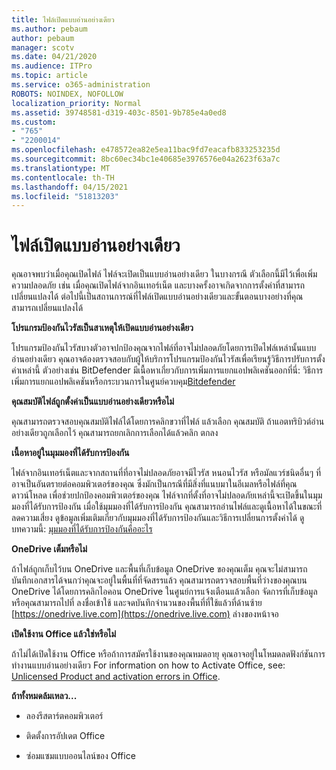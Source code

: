 ```yaml
---
title: ไฟล์เปิดแบบอ่านอย่างเดียว
ms.author: pebaum
author: pebaum
manager: scotv
ms.date: 04/21/2020
ms.audience: ITPro
ms.topic: article
ms.service: o365-administration
ROBOTS: NOINDEX, NOFOLLOW
localization_priority: Normal
ms.assetid: 39748581-d319-403c-8501-9b785e4a0ed8
ms.custom:
- "765"
- "2200014"
ms.openlocfilehash: e478572ea82e5ea11bac9fd7eacafb833253235d
ms.sourcegitcommit: 8bc60ec34bc1e40685e3976576e04a2623f63a7c
ms.translationtype: MT
ms.contentlocale: th-TH
ms.lasthandoff: 04/15/2021
ms.locfileid: "51813203"
---
```

# <a name="file-open-read-only"></a>ไฟล์เปิดแบบอ่านอย่างเดียว

คุณอาจพบว่าเมื่อคุณเปิดไฟล์ ไฟล์จะเปิดเป็นแบบอ่านอย่างเดียว ในบางกรณี ตัวเลือกนี้มีไว้เพื่อเพิ่มความปลอดภัย เช่น เมื่อคุณเปิดไฟล์จากอินเทอร์เน็ต และบางครั้งอาจเกิดจากการตั้งค่าที่สามารถเปลี่ยนแปลงได้ ต่อไปนี้เป็นสถานการณ์ที่ไฟล์เปิดแบบอ่านอย่างเดียวและขั้นตอนบางอย่างที่คุณสามารถเปลี่ยนแปลงได้
  
 **โปรแกรมป้องกันไวรัสเป็นสาเหตุให้เปิดแบบอ่านอย่างเดียว**
  
โปรแกรมป้องกันไวรัสบางตัวอาจปกป้องคุณจากไฟล์ที่อาจไม่ปลอดภัยโดยการเปิดไฟล์เหล่านั้นแบบอ่านอย่างเดียว คุณอาจต้องตรวจสอบกับผู้ให้บริการโปรแกรมป้องกันไวรัสเพื่อเรียนรู้วิธีการปรับการตั้งค่าเหล่านี้ ตัวอย่างเช่น BitDefender มีเนื้อหาเกี่ยวกับการเพิ่มการแยกแอปพลิเคชันออกที่นี่: วิธีการเพิ่มการแยกแอปพลิเคชันหรือกระบวนการในศูนย์ควบคุม[Bitdefender](https://aka.ms/AA6098i)
  
 **คุณสมบัติไฟล์ถูกตั้งค่าเป็นแบบอ่านอย่างเดียวหรือไม่**
  
คุณสามารถตรวจสอบคุณสมบัติไฟล์ได้โดยการคลิกขวาที่ไฟล์ แล้วเลือก คุณสมบัติ ถ้าแอตทริบิวต์อ่านอย่างเดียวถูกเลือกไว้ คุณสามารถยกเลิกการเลือกได้แล้วคลิก ตกลง
  
 **เนื้อหาอยู่ในมุมมองที่ได้รับการป้องกัน**
  
ไฟล์จากอินเทอร์เน็ตและจากสถานที่ที่อาจไม่ปลอดภัยอาจมีไวรัส หนอนไวรัส หรือมัลแวร์ชนิดอื่นๆ ที่อาจเป็นอันตรายต่อคอมพิวเตอร์ของคุณ ซึ่งมักเป็นกรณีที่มีสิ่งที่แนบมาในอีเมลหรือไฟล์ที่คุณดาวน์โหลด เพื่อช่วยปกป้องคอมพิวเตอร์ของคุณ ไฟล์จากที่ตั้งที่อาจไม่ปลอดภัยเหล่านี้จะเปิดขึ้นในมุมมองที่ได้รับการป้องกัน เมื่อใช้มุมมองที่ได้รับการป้องกัน คุณสามารถอ่านไฟล์และดูเนื้อหาได้ในขณะที่ลดความเสี่ยง ดูข้อมูลเพิ่มเติมเกี่ยวกับมุมมองที่ได้รับการป้องกันและวิธีการเปลี่ยนการตั้งค่าได้ ดูบทความนี้: [มุมมองที่ได้รับการป้องกันคืออะไร](https://support.office.com/article/d6f09ac7-e6b9-4495-8e43-2bbcdbcb6653)
  
 **OneDrive เต็มหรือไม่**
  
ถ้าไฟล์ถูกเก็บไว้บน OneDrive และพื้นที่เก็บข้อมูล OneDrive ของคุณเต็ม คุณจะไม่สามารถบันทึกเอกสารได้จนกว่าคุณจะอยู่ในพื้นที่ที่จัดสรรแล้ว คุณสามารถตรวจสอบพื้นที่ว่างของคุณบน OneDrive ได้โดยการคลิกไอคอน OneDrive ในศูนย์การแจ้งเตือนแล้วเลือก จัดการที่เก็บข้อมูล หรือคุณสามารถไปที่ ลงชื่อเข้าใช้ และจดบันทึกจํานวนของพื้นที่ที่ใช้แล้วที่ด้านซ้าย [https://onedrive.live.com](https://onedrive.live.com) ล่างของหน้าจอ
  
 **เปิดใช้งาน Office แล้วใช่หรือไม่**
  
ถ้าไม่ได้เปิดใช้งาน Office หรือถ้าการสมัครใช้งานของคุณหมดอายุ คุณอาจอยู่ในโหมดลดฟังก์ชันการทํางานแบบอ่านอย่างเดียว For information on how to Activate Office, see: [Unlicensed Product and activation errors in Office](https://support.office.com/article/0d23d3c0-c19c-4b2f-9845-5344fedc4380).
  
 **ถ้าทั้งหมดล้มเหลว...**
  
- ลองรีสตาร์ตคอมพิวเตอร์
    
- ติดตั้งการอัปเดต Office
    
- ซ่อมแซมแบบออนไลน์ของ Office
    


